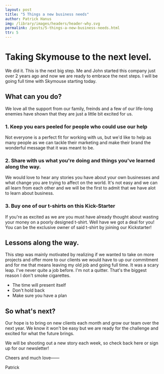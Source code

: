 ```yaml
---
layout: post
title: "5 Things a new business needs"
author: Patrick Hanus
img: /library/images/headers/header-why.svg
permalink: /posts/5-things-a-new-business-needs.html
ttr: 5
---
```


# Taking Skymouse to the next level.

We did it. This is the next big step. Me and John started this company just over 2 years ago and now we are ready to embrace the next steps. I will be going full time with Skymouse starting today.

## What can you do?
We love all the support from our family, freinds and a few of our life-long enemies have shown that they are just a little bit excited for us.

### 1. Keep you ears peeled for people who could use our help
Not everyone is a perfect fit for working with us, but we'd like to help as many people as we can tackle their marketing and make their brand the wonderful message that it was meant to be.

### 2. Share with us what you're doing and things you've learned along the way.
We would love to hear any stories you have about your own businesses and what change you are trying to affect on the world. It's not easy and we can all learn from each other and we will be the first to admit that we have alot to learn about business.

### 3. Buy one of our t-shirts on this Kick-Starter
If you're as excited as we are you must have already thought about wasting your money on a poorly designed t-shirt. Well have we got a deal for you! You can be the exclusive owner of said t-shirt by joining our Kickstarter!

## Lessons along the way.
This step was mainly motivated by realizing if we wanted to take on more projects and offer more to our clients we would have to up our commitment and for me that means leaving my old job and going full time. It was a scary leap. I've never quite a job before. I'm not a quitter. That's the biggest reason I don't smoke cigarettes.

- The time will present itself
- Don't hold back
- Make sure you have a plan

## So what's next?
Our hope is to bring on new clients each month and grow our team over the next year. We know it won't be easy but we are ready for the challenge and excited for what the future brings.

We will be shooting out a new story each week, so check back here or sign up for our newsletter!

Cheers and much love——

Patrick